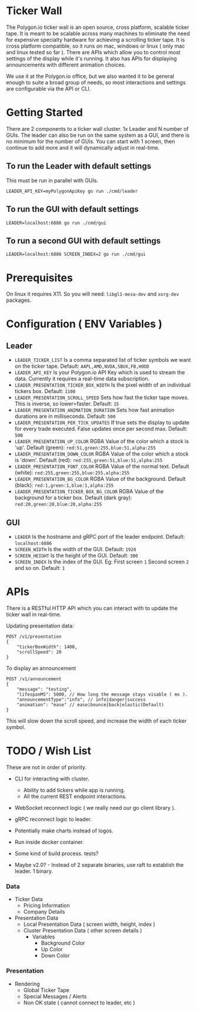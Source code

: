 # Ticker Wall

The Polygon.io ticker wall is an open source, cross platform, scalable ticker tape. It is meant to be scalable across many machines to eliminate the need for expensive specialty hardware for achieving a scrolling ticker tape. It is cross platform compatible, so it runs on mac, windows or linux ( only mac and linux tested so far ). There are APIs which allow you to control most settings of the display while it's running. It also has APIs for displaying announcements with different animation choices.

We use it at the Polygon.io office, but we also wanted it to be general enough to suite a broad group of needs, so most interactions and settings are configurable via the API or CLI.

# Getting Started

There are 2 components to a ticker wall cluster. 1x Leader and N number of GUIs. The leader can also be run on the same system as a GUI, and there is no minimum for the number of GUIs. You can start with 1 screen, then continue to add more and it will dynamically adjust in real-time.

## To run the Leader with default settings

This must be run in parallel with GUIs.

`LEADER_API_KEY=myPolygonApiKey go run ./cmd/leader`

## To run the GUI with default settings

`LEADER=localhost:6886 go run ./cmd/gui`

## To run a second GUI with default settings

`LEADER=localhost:6886 SCREEN_INDEX=2 go run ./cmd/gui`

# Prerequisites

On linux it requires X11. So you will need: `libgl1-mesa-dev` and `xorg-dev` packages.

# Configuration ( ENV Variables )

## Leader

- `LEADER_TICKER_LIST` Is a comma separated list of ticker symbols we want on the ticker tape. Default: `AAPL,AMD,NVDA,SBUX,FB,HOOD`
- `LEADER_API_KEY` Is your Polygon.io API Key which is used to stream the data. Currently it requires a real-time data subscription.
- `LEADER_PRESENTATION_TICKER_BOX_WIDTH` Is the pixel width of an individual tickers box. Default: `1100`
- `LEADER_PRESENTATION_SCROLL_SPEED` Sets how fast the ticker tape moves. This is inverse, so lower=faster. Default: `15`
- `LEADER_PRESENTATION_ANIMATION_DURATION` Sets how fast animation durations are in milliseconds. Default: `500`
- `LEADER_PRESENTATION_PER_TICK_UPDATES` If true sets the display to update for every trade executed. False updates once per second max. Default: `500`
- `LEADER_PRESENTATION_UP_COLOR` RGBA Value of the color which a stock is 'up'. Default (green): `red:51,green:255,blue:51,alpha:255`
- `LEADER_PRESENTATION_DOWN_COLOR` RGBA Value of the color which a stock is 'down'. Default (red): `red:255,green:51,blue:51,alpha:255`
- `LEADER_PRESENTATION_FONT_COLOR` RGBA Value of the normal text. Default (white): `red:255,green:255,blue:255,alpha:255`
- `LEADER_PRESENTATION_BG_COLOR` RGBA Value of the background. Default (black): `red:1,green:1,blue:1,alpha:255`
- `LEADER_PRESENTATION_TICKER_BOX_BG_COLOR` RGBA Value of the background for a ticker box. Default (dark gray): `red:20,green:20,blue:20,alpha:255`

## GUI

- `LEADER` Is the hostname and gRPC port of the leader endpoint. Default: `localhost:6886`
- `SCREEN_WIDTH` Is the width of the GUI. Default: `1920`
- `SCREEN_HEIGHT` Is the height of the GUI. Default: `300`
- `SCREEN_INDEX` Is the index of the GUI. Eg: First screen `1` Second screen `2` and so on. Default: `1`

# APIs

There is a RESTful HTTP API which you can interact with to update the ticker wall in real-time.

Updating presentation data:

```
POST /v1/presentation
{
    "tickerBoxWidth": 1400,
    "scrollSpeed": 20
}
```

To display an announcement

```
POST /v1/announcement
{
    "message": "testing",
    "lifespanMS": 5000, // How long the message stays visable ( ms ).
    "announcementType":"info", // info|danger|success
    "animation": "ease" // ease|bounce|back|elastic(Default)
}
```

This will slow down the scroll speed, and increase the width of each ticker symbol.

# TODO / Wish List

These are not in order of priority.

- CLI for interacting with cluster.
  - Ability to add tickers while app is running.
  - All the current REST endpoint interactions.
- WebSocket reconnect logic ( we really need our go client library ).
- gRPC reconnect logic to leader.
- Potentially make charts instead of logos.
- Run inside docker container.
- Some kind of build process. tests?

- Maybe v2.0? - Instead of 2 separate binaries, use raft to establish the leader. 1 binary.

### Data

- Ticker Data
  - Pricing Information
  - Company Details
- Presentation Data
  - Local Presentation Data ( screen width, height, index )
  - Cluster Presentation Data ( other screen details )
    - Variables
      - Background Color
      - Up Color
      - Down Color

### Presentation

- Rendering
  - Global Ticker Tape
  - Special Messages / Alerts
  - Non OK state ( cannot connect to leader, etc )
